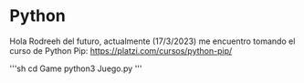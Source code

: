# Python
Hola Rodreeh del futuro, actualmente (17/3/2023) me encuentro tomando el curso de
Python Pip: https://platzi.com/cursos/python-pip/

'''sh
cd Game
python3 Juego.py
'''
